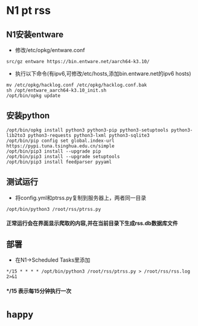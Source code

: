N1 pt rss
=====
N1安装entware
-----
* 修改/etc/opkg/entware.conf 
```shell
src/gz entware https://bin.entware.net/aarch64-k3.10/ 
```
* 执行以下命令(有ipv6,可修改/etc/hosts,添加bin.entware.net的ipv6 hosts)
```shell
mv /etc/opkg/hacklog.conf /etc/opkg/hacklog.conf.bak
sh /opt/entware_aarch64-k3.10_init.sh
/opt/bin/opkg update
```
安装python
-----
```shell
/opt/bin/opkg install python3 python3-pip python3-setuptools python3-lib2to3 python3-requests python3-lxml python3-sqlite3
/opt/bin/pip config set global.index-url https://pypi.tuna.tsinghua.edu.cn/simple
/opt/bin/pip3 install --upgrade pip
/opt/bin/pip3 install --upgrade setuptools
/opt/bin/pip3 install feedparser pyyaml
```
测试运行
-----
* 将config.yml和ptrss.py复制到服务器上，两者同一目录
```shell
/opt/bin/python3 /root/rss/ptrss.py
```
#### 正常运行会在界面显示爬取的内容,并在当前目录下生成rss.db数据库文件

部署
-----
* 在N1->Scheduled Tasks里添加
```shell
*/15 * * * * /opt/bin/python3 /root/rss/ptrss.py > /root/rss/rss.log 2>&1
```
#### */15 表示每15分钟执行一次

# `happy`
